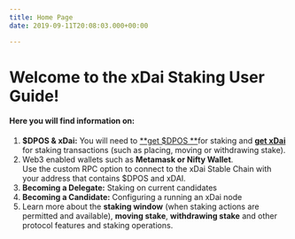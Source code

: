 ```yaml
---
title: Home Page
date: 2019-09-11T20:08:03.000+00:00

---
```

# Welcome to the xDai Staking User Guide! 

#### Here you will find information on:

1. **$DPOS & xDai:** You will need to [**get $DPOS **](/quickstart/get-dpos/)for staking and [**get xDai**](/quickstart/get-xdai/) for staking transactions (such as placing, moving or withdrawing stake).
2. Web3 enabled wallets such as **Metamask or Nifty Wallet**.  
   Use the custom RPC option to connect to the xDai Stable Chain with your address that contains $DPOS and xDAI.
3. **Becoming a Delegate:** Staking on current candidates
4. **Becoming a Candidate:** Configuring a running an xDai node
5. Learn more about the **staking window** (when staking actions are permitted and available), **moving stake**, **withdrawing stake** and other protocol features and staking operations.